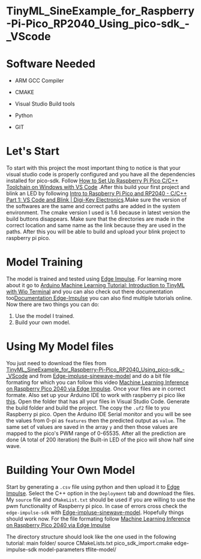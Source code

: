 # TinyML_SineExample_for_Raspberry-Pi-Pico_RP2040_Using_pico-sdk_-_VScode

# Software Needed 

* ARM GCC Compiler

* CMAKE

* Visual Studio Build tools

* Python

* GIT

# Let's Start

To start with this project the most important thing to notice is that your visual studio code is properly configured and you have all the 
dependencies installed for pico-sdk. Follow [How to Set Up Raspberry Pi Pico C/C++ Toolchain on Windows with VS Code](https://shawnhymel.com/2096/how-to-set-up-raspberry-pi-pico-c-c-toolchain-on-windows-with-vs-code/)
.After this build your first project and blink an LED by following [Intro to Raspberry Pi Pico and RP2040 - C/C++ Part 1: VS Code and Blink | Digi-Key Electronics](https://www.youtube.com/watch?v=B5rQSoOmR5w).Make sure the version of the softwares are the same and correct paths are added in the system environment. The cmake version I used is 1.6 because in latest version the build buttons disappears. Make sure that the directories are made in the correct location and same name as the link because they are used in the paths. 
After this you will be able to build and upload your blink project to raspberry pi pico.

# Model Training
The model is trained and tested using [Edge Impulse](https://edgeimpulse.com/). For learning more about it go to [Arduino Machine Learning Tutorial: Introduction to TinyML with Wio Terminal](https://www.youtube.com/watch?v=iCmlKyAp8eQ) and you can also check out there documentation too[Documentation Edge-Impulse](https://docs.edgeimpulse.com/docs/) you can also find multiple tutorials online.
Now there are two things you can do:
1. Use the model I trained.
2. Build your own model.
   
# Using My Model files
You just need to download the files from [TinyML_SineExample_for_Raspberry-Pi-Pico_RP2040_Using_pico-sdk_-_VScode](https://github.com/Shahkaar/TinyML_SineExample_for_RaspberryPiePico_RP2040_Using_pico-sdk_-_VScode) and from [Edge-impluse-sinewave-model](https://github.com/Shahkaar/Edge-impluse-sinewave-model) and do a bit file formating for which you can follow this video [Machine Learning Inference on Raspberry Pico 2040 via Edge Impulse](https://www.youtube.com/watch?v=BrRKcEQxrv4&t=744s). Once your files are in correct formate. Also set up your Arduino IDE to work with raspberry pi pico like [this](https://www.youtube.com/watch?v=IZKpCz6LEdg). Open the folder that has all your files in Visual Studio Code. Generate the build folder and build the project. The copy the `.uf2` file to you Raspberry pi pico. Open the Arduino IDE Serial monitor and you will be see the values from 0-pi as `features` then the predicted output as `value`. The same set of values are saved in the array `y` and then those values are mapped to the pico's PWM range of 0-65535.
After all the prediction are done (A total of 200 iteration) the Built-in LED of the pico will show half sine wave.

# Building Your Own Model
Start by generating a `.csv` file using python and then upload it to [Edge Impulse](https://edgeimpulse.com/). Select the C++ option in the `Deployment` tab and download the files. My `source` file and `CMakeList.txt` should be used if you are willing to use the pwm functionality of Raspberry pi pico. In case of errors cross check the `edge-impulse-sdk` with [Edge-impluse-sinewave-model](https://github.com/Shahkaar/Edge-impluse-sinewave-model). Hopefully things should work now. For the file formating follow [Machine Learning Inference on Raspberry Pico 2040 via Edge Impulse](https://www.youtube.com/watch?v=BrRKcEQxrv4&t=744s)

The directory structure should look like the one used in the following tutorial:
main folder/
     source
     CMakeLists.txt
     pico_sdk_import.cmake
     edge-impulse-sdk
     model-parameters
     tflite-model/

